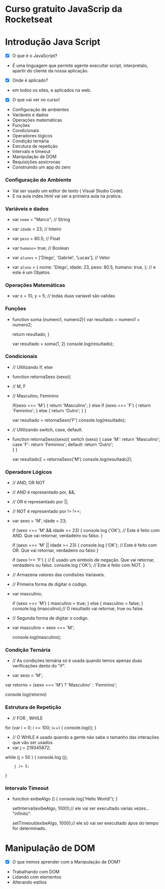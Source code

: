 # Curso gratuito JavaScrip da Rocketseat

# Introdução Java Script


- [x] O que é o JavaScript?
- É uma linguagem que permite agente execultar script, interpretalo, apartir  do cliente da nossa aplicação.

- [x] Onde é aplicado?
- em todos os sites, e aplicados na web.

- [x] O que vai ver no curso!

- Configuração de ambientes
- Variáveis e dados
- Operações matemáticas
- Funções
- Condicionais
- Operadores lógicos
- Condição ternária
- Estrutura de repetição
- Intervalo e timeout
- Manipulação de DOM
- Requisições assícronas
- Construindo um app do zero 

### Configuração do Ambiente
- Vai ser usado um editor de texto ( Visual Studio Code).
- E na aula index.html vai ser a primeira aula na pratica.

### Variáveis e dados
- var `nome` = "Marco"; // String
- var `idade` = 23; // Inteiro
- var `peso` = 80.5; // Float
- var `humano`= true; // Boolean

- var `alunos` = ['Diego', 'Gabriel', 'Lucas']; // Vetor
- var `aluno` = {
        nome: 'Diego',
        idade: 23,
        peso: 80.5,
        humano: true,
    }; // e este é um Objetos.

### Operações Matemáticas
- var x = 10, y = 5; // todas duas variavel são validas

### Funções 
- function soma (numero1, numero2){
    var resultado = numero1 + numero2;

    return resultado;
    }

  var resultado = soma(1, 2)
  console.log(resultado);  

### Condicionais
- // Ultilizando if, else
- function retornaSexo (sexo){
- // M, F
- // Masculino, Feminino

  if(sexo === 'M') {
      return 'Masculino';
  } else if (sexo === 'F') {
      return 'Feminino';
  } else {
      return 'Outro';
  }
}

  var resultado = retornaSexo('F')
  console.log(resultado);

- // Ultilizando switch, case, default.
- function retornaSexo(sexo){
      switch (sexo) {
          case 'M':
              return 'Masculino';
          case 'F':
              return 'Feminino';
          default:
              return 'Outro';        
      }
  }

  var resultado2 = retornaSexo('M')
  console.log(resultado2);

### Operadore Lógicos
- // AND, OR NOT
- // AND é representado por, &&;
- // OR é representado por ||;
- // NOT é representado por != !==;


- var sexo = 'M', idade = 23;

    if (sexo === 'M' && idade >= 23) {
        console.log ('OK'); // Este é feito com AND. Que vai retornar, verdadeiro ou falso.
    }

    if (sexo === 'M' || idade >= 23) {
        console.log ('OK'); // Este é feito com OR. Que vai retornar, verdadeiro ou falso
    }

    if (sexo !== 'F') { // É usado um simbolo de negação. Que vai retornar, verdadeiro ou falso.
        console.log ('OK'); // Este é feito com NOT.
    }

- // Armazena valores das condisões Variaveis.
- // Primeira forma de digitar o codigo.
- var masculino;

    if (sexo === 'M') {
        masculino = true;
    } else {
        masculino = false;
    }
    console.log (masculino);// O resultado vai retornar, true ou false.


- // Segunda forma de digitar o codigo.

- var masculino = sexo === 'M';

    console.log(masculino);

### Condição Ternária
- // As condições ternária só é usada quando temos apenas duas verificações dento do "if".

- var sexo = 'M';

var retorno = (sexo === 'M') ? 'Masculino' : 'Feminino';

console.log(retorno)

### Estrutura de Repetição
- // FOR , WHILE

for (var i = 0; i <= 100; i++) {
    console.log(i);
}

- // O WHILE é usado quando a gente não sabe o tamanho das interações que vão ser usados.
- var j = 219345872;

while (j > 50 ) {
    console.log (j);

        j /= 5;
}

### Intervalo Timeout
- function exibeAlgo () {
    console.log('Hello World!');
}

    setInterval(exibeAlgo, 1000);// ele vai ser execultado varias vezes... "infinito".

    setTimeout(exibeAlgo, 1000);// ele só vai ser execultado ápos do tempo for determinado. 


# Manipulação de DOM

- [x] O que iremos aprender com a Manipulação de DOM?

- Trabalhando com DOM
- Lidando com elementos
- Alterando estilos




